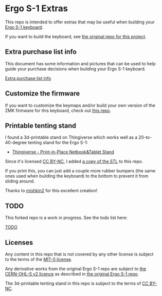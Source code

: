 # Ergo S-1 Extras

This repo is intended to offer extras that may be useful when building your [Ergo S-1 keyboard](https://github.com/wizarddata/Ergo-S-1).

If you want to build the keyboard, see [the original repo for this project](https://github.com/wizarddata/Ergo-S-1).

## Extra purchase list info

This document has some information and pictures that can be used to help guide your purchase decisions when building your Ergo S-1 keyboard.

[Extra purchase list info](https://github.com/arcanemachine/Ergo-S-1/blob/main/extra-purchase-list-info.md)

## Customize the firmware

If you want to customize the keymaps and/or build your own version of the ZMK firmware for this keyboard, check out [this repo](https://github.com/arcanemachine/zmk-ergo-s-1).

## Printable tenting stand

I found a 3d-printable stand on Thingiverse which works well as a 20-to-40-degree tenting stand for the Ergo S-1:

- [Thingiverse - Print-in-Place Netbook&Tablet Stand](https://www.thingiverse.com/thing:4861555)

Since it's licensed [CC BY-NC](https://creativecommons.org/licenses/by-nc/4.0/), I added [a copy of the STL](https://github.com/arcanemachine/Ergo-S-1/blob/main/STL/tenting-stand.stl) to this repo.

If you print this, you can just add a couple more rubber bumpers (the same ones used when building the keyboard) to the bottom to prevent it from sliding around.

Thanks to [mishkin2](https://www.thingiverse.com/mishkin2/designs) for this excellent creation!

## TODO

This forked repo is a work in progress. See the todo list here:

[TODO](https://github.com/arcanemachine/Ergo-S-1/blob/main/TODO.md)

## Licenses

Any content in this repo that is not covered by any other license is subject to the terms of the [MIT-0 license](https://github.com/arcanemachine/Ergo-S-1/blob/main/LICENSE).

Any derivative works from the original Ergo S-1 repo are subject to [the CERN-OHL-S v2 licence](https://spdx.org/licenses/CERN-OHL-S-2.0.html) as described in [the original Ergo S-1 repo](https://github.com/wizarddata/Ergo-S-1/commit/58e50b198b7f7b34e3af4004d18da98f1de46546#diff-fd715bfdd30476d39e0594585a4c7730567b89caf4fce2f8d88e4f4b1bb5ec4e).

The 3d-printable tenting stand in this repo is subject to the terms of [CC BY-NC](https://creativecommons.org/licenses/by-nc/4.0/).
